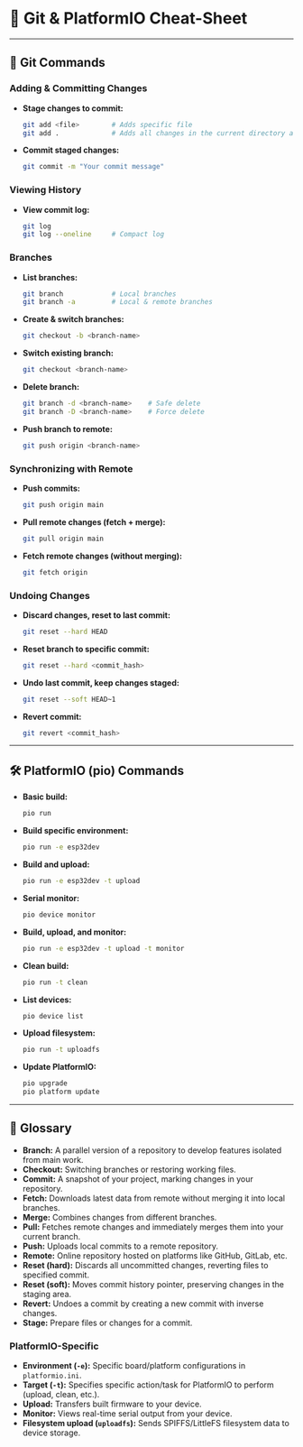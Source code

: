 # 🧰 Git & PlatformIO Cheat-Sheet

---

## 🌳 Git Commands

### **Adding & Committing Changes**

- **Stage changes to commit:**
  ```bash
  git add <file>        # Adds specific file
  git add .             # Adds all changes in the current directory and subdirectories
  ```

- **Commit staged changes:**
  ```bash
  git commit -m "Your commit message"
  ```

### **Viewing History**

- **View commit log:**
  ```bash
  git log
  git log --oneline     # Compact log
  ```

### **Branches**

- **List branches:**
  ```bash
  git branch            # Local branches
  git branch -a         # Local & remote branches
  ```

- **Create & switch branches:**
  ```bash
  git checkout -b <branch-name>
  ```

- **Switch existing branch:**
  ```bash
  git checkout <branch-name>
  ```

- **Delete branch:**
  ```bash
  git branch -d <branch-name>    # Safe delete
  git branch -D <branch-name>    # Force delete
  ```

- **Push branch to remote:**
  ```bash
  git push origin <branch-name>
  ```

### **Synchronizing with Remote**

- **Push commits:**
  ```bash
  git push origin main
  ```

- **Pull remote changes (fetch + merge):**
  ```bash
  git pull origin main
  ```

- **Fetch remote changes (without merging):**
  ```bash
  git fetch origin
  ```

### **Undoing Changes**

- **Discard changes, reset to last commit:**
  ```bash
  git reset --hard HEAD
  ```

- **Reset branch to specific commit:**
  ```bash
  git reset --hard <commit_hash>
  ```

- **Undo last commit, keep changes staged:**
  ```bash
  git reset --soft HEAD~1
  ```

- **Revert commit:**
  ```bash
  git revert <commit_hash>
  ```

---

## 🛠️ PlatformIO (pio) Commands

- **Basic build:**
  ```bash
  pio run
  ```

- **Build specific environment:**
  ```bash
  pio run -e esp32dev
  ```

- **Build and upload:**
  ```bash
  pio run -e esp32dev -t upload
  ```

- **Serial monitor:**
  ```bash
  pio device monitor
  ```

- **Build, upload, and monitor:**
  ```bash
  pio run -e esp32dev -t upload -t monitor
  ```

- **Clean build:**
  ```bash
  pio run -t clean
  ```

- **List devices:**
  ```bash
  pio device list
  ```

- **Upload filesystem:**
  ```bash
  pio run -t uploadfs
  ```

- **Update PlatformIO:**
  ```bash
  pio upgrade
  pio platform update
  ```

---

## 📖 Glossary

- **Branch:** A parallel version of a repository to develop features isolated from main work.
- **Checkout:** Switching branches or restoring working files.
- **Commit:** A snapshot of your project, marking changes in your repository.
- **Fetch:** Downloads latest data from remote without merging it into local branches.
- **Merge:** Combines changes from different branches.
- **Pull:** Fetches remote changes and immediately merges them into your current branch.
- **Push:** Uploads local commits to a remote repository.
- **Remote:** Online repository hosted on platforms like GitHub, GitLab, etc.
- **Reset (hard):** Discards all uncommitted changes, reverting files to specified commit.
- **Reset (soft):** Moves commit history pointer, preserving changes in the staging area.
- **Revert:** Undoes a commit by creating a new commit with inverse changes.
- **Stage:** Prepare files or changes for a commit.

### PlatformIO-Specific

- **Environment (`-e`):** Specific board/platform configurations in `platformio.ini`.
- **Target (`-t`):** Specifies specific action/task for PlatformIO to perform (upload, clean, etc.).
- **Upload:** Transfers built firmware to your device.
- **Monitor:** Views real-time serial output from your device.
- **Filesystem upload (`uploadfs`):** Sends SPIFFS/LittleFS filesystem data to device storage.


